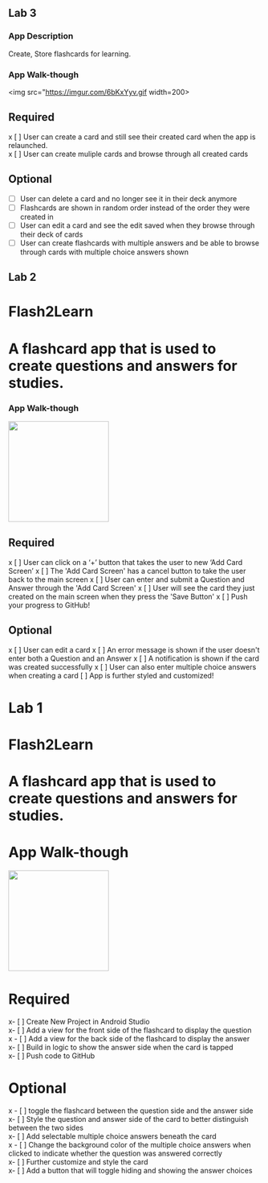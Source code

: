 ## Lab 3

### App Description
Create, Store flashcards for learning.

### App Walk-though

<img src="https://imgur.com/6bKxYyv.gif width=200><br>

## Required
x [ ] User can create a card and still see their created card when the app is relaunched.<br>
x [ ] User can create muliple cards and browse through all created cards

## Optional
- [ ] User can delete a card and no longer see it in their deck anymore
- [ ] Flashcards are shown in random order instead of the order they were created in
- [ ] User can edit a card and see the edit saved when they browse through their deck of cards
- [ ] User can create flashcards with multiple answers and be able to browse through cards with multiple choice answers shown

## Lab 2

# Flash2Learn 

# A flashcard app that is used to create questions and answers for studies.

### App Walk-though

<img src="https://imgur.com/b5qqgxK.gif" width=200><br>

## Required
x [ ] User can click on a ‘+’ button that takes the user to new ‘Add Card Screen’
x [ ] The 'Add Card Screen' has a cancel button to take the user back to the main screen
x [ ] User can enter and submit a Question and Answer through the 'Add Card Screen'
x [ ] User will see the card they just created on the main screen when they press the 'Save Button'
x [ ] Push your progress to GitHub!

## Optional
x [ ] User can edit a card
x [ ] An error message is shown if the user doesn't enter both a Question and an Answer
x [ ] A notification is shown if the card was created successfully
x [ ] User can also enter multiple choice answers when creating a card
 [ ] App is further styled and customized!




# Lab 1

# Flash2Learn 

# A flashcard app that is used to create questions and answers for studies.


# App Walk-though

<img src="https://imgur.com/lllk9Tx.gif" width=200><br>

# Required
 x- [ ] Create New Project in Android Studio<br>
x- [ ] Add a view for the front side of the flashcard to display the question<br>
x - [ ] Add a view for the back side of the flashcard to display the answer<br>
x- [ ]  Build in logic to show the answer side when the card is tapped<br>
x- [ ] Push code to GitHub<br>
 
 
# Optional
x - [ ] toggle the flashcard between the question side and the answer side<br>
x- [ ] Style the question and answer side of the card to better distinguish between the two sides<br>
x- [ ] Add selectable multiple choice answers beneath the card<br>
x - [ ] Change the background color of the multiple choice answers when clicked to indicate whether the question was answered correctly<br>
x- [ ] Further customize and style the card<br>
x- [ ] Add a button that will toggle hiding and showing the answer choices<br>
